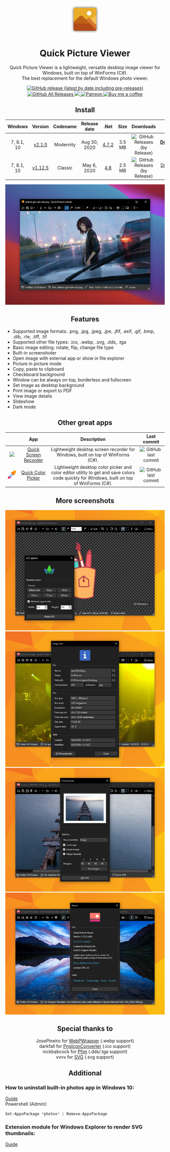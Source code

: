 <p align="center">
  <img src="/quick-picture-viewer/resources/imgs/picture96.png">
</p>
<h1 align="center">Quick Picture Viewer</h1>

<p align="center">
  Quick Picture Viewer is a lightweight, versatile desktop image viewer for Windows, built on top of WinForms (C#).<br>The best replacement for the default Windows photo viewer.
</p>

<p align="center">
  <a href="https://github.com/ModuleArt/quick-picture-viewer/releases">
    <img alt="GitHub release (latest by date including pre-releases)" src="https://img.shields.io/github/v/release/moduleart/quick-picture-viewer?include_prereleases">
    <img alt="GitHub All Releases" src="https://img.shields.io/github/downloads/ModuleArt/quick-picture-viewer/total">
  </a>
  <a alt="Trello roadmap" href="https://trello.com/b/mFgTs747/quick-picture-viewer">
    <img src="https://img.shields.io/badge/planner-trello-%230079BF">
  </a>
  <a alt="Patreon page" href="https://www.patreon.com/moduleart">
    <img alt="Patreon" src="https://img.shields.io/badge/donate-patreon-%23E85B46">
  </a>
  <a alt="Buy me a coffee" href="https://www.buymeacoffee.com/ModuleArt">
    <img alt="Buy me a coffee" src="https://img.shields.io/badge/buy%20me-a%20coffee-%23FF813F">
  </a>
</p>

<h2 align="center">Install</h2>

| Windows | Version | Codename | Release date | .Net | Size | Downloads | Link |
| :---: | :---: | :---: | :---: | :---: | :---: | :---: | :---: |
| 7, 8.1, 10 | <a href="https://github.com/ModuleArt/quick-picture-viewer/releases/tag/v2.1.0">v2.1.0</a> | Modernity | Aug 30, 2020 | <a href="https://dotnet.microsoft.com/download/dotnet-framework/net472">4.7.2</a> | 3.5 MB | ![GitHub Releases (by Release)](https://img.shields.io/github/downloads/moduleart/quick-picture-viewer/v2.1.0/total) | <a href="https://github.com/ModuleArt/quick-picture-viewer/releases/download/v2.1.0/QuickPictureViewer-Setup.exe"><b>Download (.exe)</b></a> |
| 7, 8.1, 10 | <a href="https://github.com/ModuleArt/quick-picture-viewer/releases/tag/v1.12.5">v1.12.5</a> | Classic | May 6, 2020 | <a href="https://dotnet.microsoft.com/download/dotnet-framework/net48">4.8</a> | 2.5 MB | ![GitHub Releases (by Release)](https://img.shields.io/github/downloads/moduleart/quick-picture-viewer/v1.12.5/total) | <a href="https://github.com/ModuleArt/quick-picture-viewer/releases/download/v1.12.5/QuickPictureViewer-Setup.msi">Download (.msi)</a> |

<p align="center">	
  <img src="/docs/screenshots/main.png">	
</p>

<h2 align="center">Features</h2>

* Supported image formats: .png, .jpg, .jpeg, .jpe, .jfif, .exif, .gif, .bmp, .dib, .rle, .tiff, .tif
* Supported other file types: .ico, .webp, .svg, .dds, .tga
* Basic image editing: rotate, flip, change file type
* Built-in screenshoter
* Open image with external app or show in file explorer
* Picture in picture mode
* Copy, paste to clipboard
* Checkboard background
* Window can be always on top, borderless and fullscreen
* Set image as desktop background
* Print image or export to PDF
* View image details
* Slideshow
* Dark mode

<h2 align="center">Other great apps</h2>

|  | App | Description | Last commit |
| :---: | :---: | :---: | :---: |
| <img src="https://github.com/ModuleArt/quick-screen-recorder/blob/master/quick-screen-recorder/resources/imgs/rec64.png?raw=true"/> | <a href="https://github.com/ModuleArt/quick-screen-recorder/">Quick Screen Recorder</a> | Lightweight desktop screen recorder for Windows, built on top of WinForms (C#). | ![GitHub last commit](https://img.shields.io/github/last-commit/moduleart/quick-screen-recorder?label=%20) |
| <img src="https://github.com/ModuleArt/quick-color-picker/blob/master/quick-color-picker/resources/imgs/picker64.png?raw=true"/> | <a href="https://github.com/ModuleArt/quick-color-picker/">Quick Color Picker</a> | Lightweight desktop color picker and color editor utility to get and save colors code quickly for Windows, built on top of WinForms (C#). | ![GitHub last commit](https://img.shields.io/github/last-commit/moduleart/quick-color-picker?label=%20) |

<h2 align="center">More screenshots</h2>
<p align="center">
  <img src="/docs/screenshots/svg.png">
  <img src="/docs/screenshots/info.png">
  <img src="/docs/screenshots/print.png">
  <img src="/docs/screenshots/about.png">
</p>

<h2 align="center">Special thanks to</h2>
<p align="center">
  JosePineiro for <a href="https://github.com/JosePineiro/WebP-wrapper/">WebPWrapper</a> (.webp support)<br>
  darkfall for <a href="https://gist.github.com/darkfall/1656050/">PngIconConverter</a> (.ico support)<br>
  nickbabcock for <a href="https://github.com/nickbabcock/Pfim/">Pfim</a> (.dds/.tga support)<br>
  vvvv for <a href="https://github.com/vvvv/SVG/">SVG</a> (.svg support)
</p>

<h2 align="center">Additional</h2>
<p align="center">

  ### How to uninstall built-in photos app in Windows 10:
  <a href="https://www.howtogeek.com/224798/how-to-uninstall-windows-10s-built-in-apps-and-how-to-reinstall-them/">Guide</a><br>
  Powershell (Admin):

```powershell
Get-AppxPackage *photos* | Remove-AppxPackage
```

  ### Extension module for Windows Explorer to render SVG thumbnails:
  <a href="https://github.com/tibold/svg-explorer-extension/">Guide</a>
</p>
